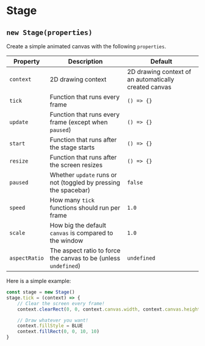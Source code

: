 # Stage

## `new Stage(properties)`

Create a simple animated canvas with the following `properties`.

| Property      | Description                                                     | Default                                               |
| ------------- | --------------------------------------------------------------- | ----------------------------------------------------- |
| `context`     | 2D drawing context                                              | 2D drawing context of an automatically created canvas |
| `tick`        | Function that runs every frame                                  | `() => {}`                                            |
| `update`      | Function that runs every frame (except when `paused`)           | `() => {}`                                            |
| `start`       | Function that runs after the stage starts                       | `() => {}`                                            |
| `resize`      | Function that runs after the screen resizes                     | `() => {}`                                            |
| `paused`      | Whether `update` runs or not (toggled by pressing the spacebar) | `false`                                               |
| `speed`       | How many `tick` functions should run per frame                  | `1.0`                                                 |
| `scale`       | How big the default `canvas` is compared to the window          | `1.0`                                                 |
| `aspectRatio` | The aspect ratio to force the canvas to be (unless `undefined`) | `undefined`                                           |

Here is a simple example:

```javascript
const stage = new Stage()
stage.tick = (context) => {
	// Clear the screen every frame!
	context.clearRect(0, 0, context.canvas.width, context.canvas.height)

	// Draw whatever you want!
	context.fillStyle = BLUE
	context.fillRect(0, 0, 10, 10)
}
```
